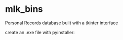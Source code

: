 # mlk_bins
Personal Records database built with a tkinter interface

create an .exe file with pyinstaller: